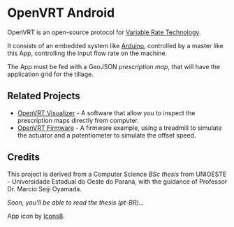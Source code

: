 # OpenVRT Android

OpenVRT is an open-source protocol for [Variable Rate Technology](https://en.wikipedia.org/wiki/Variable_Rate_Technology).

It consists of an embedded system like [Arduino](https://github.com/luizguilhermefr/OpenVRT-Firmware), controlled by a master like this App, controlling the input flow rate on the machine.

The App must be fed with a GeoJSON *prescription map*, that will have the application grid for the tillage.

## Related Projects

- [OpenVRT Visualizer](https://github.com/luizguilhermefr/OpenVRT-Visualizer) - A software that allow you to inspect the prescription maps directly from computer.
- [OpenVRT Firmware](https://github.com/luizguilhermefr/OpenVRT-Firmware) - A firmware example, using a treadmill to simulate the actuator and a potentiometer to simulate the offset speed.

## Credits

This project is derived from a Computer Science *BSc thesis* from UNIOESTE - Universidade Estadual do Oeste do Paraná, with the guidance of Professor Dr. Marcio Seiji Oyamada.

*Soon, you'll be able to read the thesis (pt-BR)...*

App icon by [Icons8](ic8.link/18049).
